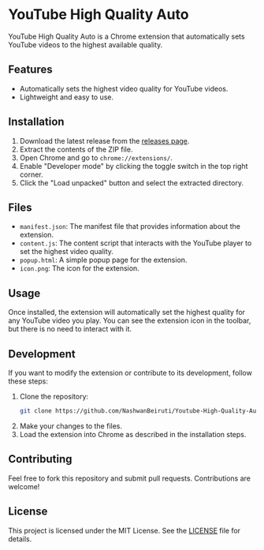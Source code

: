 # YouTube High Quality Auto

YouTube High Quality Auto is a Chrome extension that automatically sets YouTube videos to the highest available quality.

## Features

- Automatically sets the highest video quality for YouTube videos.
- Lightweight and easy to use.

## Installation 

1. Download the latest release from the [releases page](https://github.com/NashwanBeiruti/Youtube-High-Quality-Auto-Set).
2. Extract the contents of the ZIP file.
3. Open Chrome and go to `chrome://extensions/`.
4. Enable "Developer mode" by clicking the toggle switch in the top right corner.
5. Click the "Load unpacked" button and select the extracted directory.

## Files

- `manifest.json`: The manifest file that provides information about the extension.
- `content.js`: The content script that interacts with the YouTube player to set the highest video quality.
- `popup.html`: A simple popup page for the extension.
- `icon.png`: The icon for the extension.

## Usage

Once installed, the extension will automatically set the highest quality for any YouTube video you play. You can see the extension icon in the toolbar, but there is no need to interact with it.

## Development

If you want to modify the extension or contribute to its development, follow these steps:

1. Clone the repository:
    ```sh
    git clone https://github.com/NashwanBeiruti/Youtube-High-Quality-Auto-Set.git
    ```
2. Make your changes to the files.
3. Load the extension into Chrome as described in the installation steps.

## Contributing

Feel free to fork this repository and submit pull requests. Contributions are welcome!

## License

This project is licensed under the MIT License. See the [LICENSE](LICENSE) file for details.

